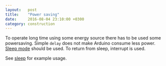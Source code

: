 ```yaml
---
layout:   post
title:    "Power saving"
date:     2016-08-04 23:10:00 +0300
category: construction
---
```


To operate long time using some energy source there has to be used some powersaving. Simple `delay` does not make Arduino consume less power. [Sleep mode][sleep-mode-site] should be used. To return from sleep, interrupt is used.

See [sleep][sleep-root] for example usage.

[sleep-mode-site]: http://playground.arduino.cc/Learning/ArduinoSleepCode
[sleep-root]: https://github.com/dmytrolev/IoT/tree/master/sleep
